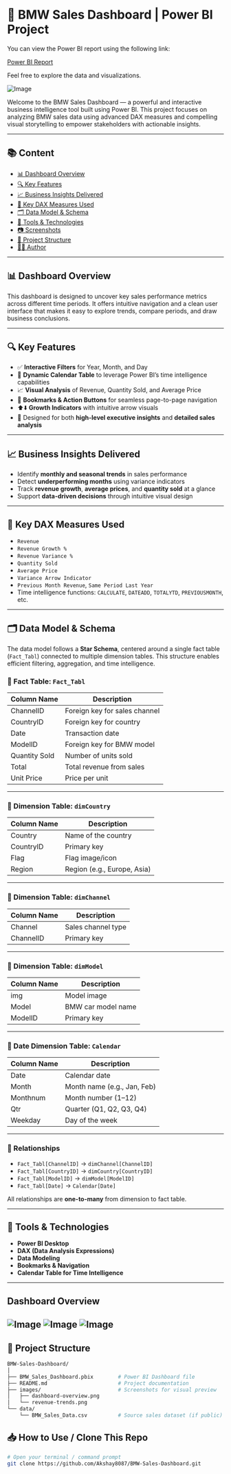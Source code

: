 # 🚗 BMW Sales Dashboard | Power BI Project


You can view the Power BI report using the following link:

[Power BI Report](https://app.powerbi.com/links/bVSKXwdq0H?ctid=f27f8f85-2e4d-48c9-a159-477768221df8&pbi_source=linkShare&bookmarkGuid=062dafa1-d0fa-43a3-8d53-ffc95726758a)

Feel free to explore the data and visualizations.



![Image](https://github.com/user-attachments/assets/c582eb18-75ef-40a2-a12f-98b58231a4e1)






Welcome to the BMW Sales Dashboard — a powerful and interactive business intelligence tool built using Power BI. This project focuses on analyzing BMW sales data using advanced DAX measures and compelling visual storytelling to empower stakeholders with actionable insights.

---

## 📚 Content

- [📊 Dashboard Overview](#-dashboard-overview)
- [🔍 Key Features](#-key-features)
- [📈 Business Insights Delivered](#-business-insights-delivered)
- [🧮 Key DAX Measures Used](#-key-dax-measures-used)
- [🗂️ Data Model & Schema](#️-data-model--schema)
- [📌 Tools & Technologies](#-tools--technologies)
- [📷 Screenshots](#-screenshots)
- [📁 Project Structure](#-project-structure)
- [🧑‍💻 Author](#-author)

---

## 📊 Dashboard Overview

This dashboard is designed to uncover key sales performance metrics across different time periods. It offers intuitive navigation and a clean user interface that makes it easy to explore trends, compare periods, and draw business conclusions.

---

## 🔍 Key Features

- ✅ **Interactive Filters** for Year, Month, and Day  
- 📅 **Dynamic Calendar Table** to leverage Power BI’s time intelligence capabilities  
- 📈 **Visual Analysis** of Revenue, Quantity Sold, and Average Price  
- 🔁 **Bookmarks & Action Buttons** for seamless page-to-page navigation  
- ⬆️⬇️ **Growth Indicators** with intuitive arrow visuals  
- 🎯 Designed for both **high-level executive insights** and **detailed sales analysis**

---

## 📈 Business Insights Delivered

- Identify **monthly and seasonal trends** in sales performance  
- Detect **underperforming months** using variance indicators  
- Track **revenue growth**, **average prices**, and **quantity sold** at a glance  
- Support **data-driven decisions** through intuitive visual design

---

## 🧮 Key DAX Measures Used

- `Revenue`  
- `Revenue Growth %`  
- `Revenue Variance %`  
- `Quantity Sold`  
- `Average Price`  
- `Variance Arrow Indicator`  
- `Previous Month Revenue`, `Same Period Last Year`  
- Time intelligence functions: `CALCULATE`, `DATEADD`, `TOTALYTD`, `PREVIOUSMONTH`, etc.

---

## 🗂️ Data Model & Schema

The data model follows a **Star Schema**, centered around a single fact table (`Fact_Tabl`) connected to multiple dimension tables. This structure enables efficient filtering, aggregation, and time intelligence.

### 🔸 Fact Table: `Fact_Tabl`

| Column Name     | Description                    |
|-----------------|--------------------------------|
| ChannelID       | Foreign key for sales channel  |
| CountryID       | Foreign key for country        |
| Date            | Transaction date               |
| ModelID         | Foreign key for BMW model      |
| Quantity Sold   | Number of units sold           |
| Total           | Total revenue from sales       |
| Unit Price      | Price per unit                 |

---

### 🔹 Dimension Table: `dimCountry`

| Column Name | Description                    |
|-------------|--------------------------------|
| Country     | Name of the country            |
| CountryID   | Primary key                    |
| Flag        | Flag image/icon                |
| Region      | Region (e.g., Europe, Asia)    |

---

### 🔹 Dimension Table: `dimChannel`

| Column Name | Description                |
|-------------|----------------------------|
| Channel     | Sales channel type         |
| ChannelID   | Primary key                |

---

### 🔹 Dimension Table: `dimModel`

| Column Name | Description                  |
|-------------|------------------------------|
| img         | Model image                  |
| Model       | BMW car model name           |
| ModelID     | Primary key                  |

---

### 🔹 Date Dimension Table: `Calendar`

| Column Name | Description                      |
|-------------|----------------------------------|
| Date        | Calendar date                    |
| Month       | Month name (e.g., Jan, Feb)      |
| Monthnum    | Month number (1–12)              |
| Qtr         | Quarter (Q1, Q2, Q3, Q4)         |
| Weekday     | Day of the week                  |

---

### 🔗 Relationships

- `Fact_Tabl[ChannelID]` → `dimChannel[ChannelID]`  
- `Fact_Tabl[CountryID]` → `dimCountry[CountryID]`  
- `Fact_Tabl[ModelID]` → `dimModel[ModelID]`  
- `Fact_Tabl[Date]` → `Calendar[Date]`

All relationships are **one-to-many** from dimension to fact table.

---

## 📌 Tools & Technologies

- **Power BI Desktop**
- **DAX (Data Analysis Expressions)**
- **Data Modeling**
- **Bookmarks & Navigation**
- **Calendar Table for Time Intelligence**

---

## Dashboard Overview
![Image](https://github.com/user-attachments/assets/43b955a3-27b2-4419-9343-d2c194357b5b)
![Image](https://github.com/user-attachments/assets/d866e696-f8d9-422f-a826-ad60c0a5587b)
![Image](https://github.com/user-attachments/assets/b2ce6577-20f1-45ff-92fe-38eb27418777)
---

## 📁 Project Structure

```bash
BMW-Sales-Dashboard/
│
├── BMW_Sales_Dashboard.pbix        # Power BI Dashboard file
├── README.md                       # Project documentation
├── images/                         # Screenshots for visual preview
│   ├── dashboard-overview.png
│   └── revenue-trends.png
└── data/
    └── BMW_Sales_Data.csv          # Source sales dataset (if public)
```

## 📥 How to Use / Clone This Repo


```bash
# Open your terminal / command prompt
git clone https://github.com/Akshay8087/BMW-Sales-Dashboard.git
```

